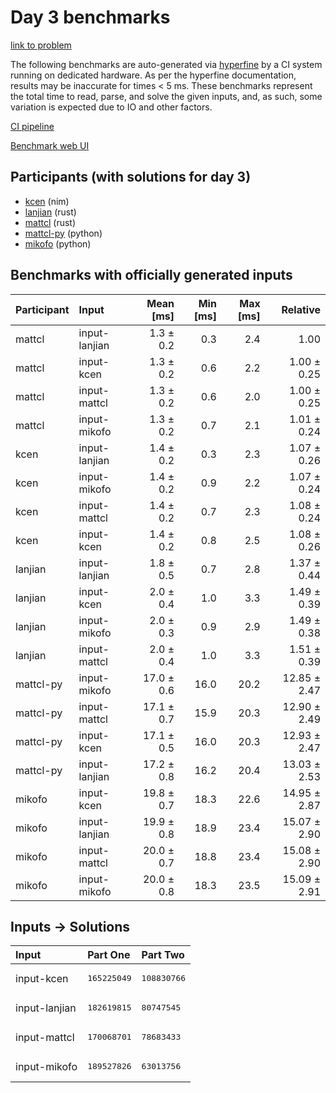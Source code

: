 # Day 3 benchmarks

[link to problem](https://adventofcode.com/2024/day/3)

The following benchmarks are auto-generated via
[hyperfine](https://github.com/sharkdp/hyperfine) by a CI system running on
dedicated hardware. As per the hyperfine documentation, results may be
inaccurate for times < 5 ms. These benchmarks represent the total time to read,
parse, and solve the given inputs, and, as such, some variation is expected due
to IO and other factors.

[CI pipeline](http://ci.papercode.net:8080/teams/main/pipelines/aoc2024)

[Benchmark web UI](https://aoc.ancalagon.black)


## Participants (with solutions for day 3)

- [kcen](https://github.com/kcen/aoc2024) (nim)
- [lanjian](https://github.com/lanjian/aoc-2024) (rust)
- [mattcl](https://github.com/mattcl/aoc2024) (rust)
- [mattcl-py](https://github.com/mattcl/aoc2024-py) (python)
- [mikofo](https://github.com/mikofo/aoc2024) (python)


## Benchmarks with officially generated inputs

| Participant | Input | Mean [ms] | Min [ms] | Max [ms] | Relative |
|:---|:---|---:|---:|---:|---:|
| mattcl | input-lanjian | 1.3 ± 0.2 | 0.3 | 2.4 | 1.00 |
| mattcl | input-kcen | 1.3 ± 0.2 | 0.6 | 2.2 | 1.00 ± 0.25 |
| mattcl | input-mattcl | 1.3 ± 0.2 | 0.6 | 2.0 | 1.00 ± 0.25 |
| mattcl | input-mikofo | 1.3 ± 0.2 | 0.7 | 2.1 | 1.01 ± 0.24 |
| kcen | input-lanjian | 1.4 ± 0.2 | 0.3 | 2.3 | 1.07 ± 0.26 |
| kcen | input-mikofo | 1.4 ± 0.2 | 0.9 | 2.2 | 1.07 ± 0.24 |
| kcen | input-mattcl | 1.4 ± 0.2 | 0.7 | 2.3 | 1.08 ± 0.24 |
| kcen | input-kcen | 1.4 ± 0.2 | 0.8 | 2.5 | 1.08 ± 0.26 |
| lanjian | input-lanjian | 1.8 ± 0.5 | 0.7 | 2.8 | 1.37 ± 0.44 |
| lanjian | input-kcen | 2.0 ± 0.4 | 1.0 | 3.3 | 1.49 ± 0.39 |
| lanjian | input-mikofo | 2.0 ± 0.3 | 0.9 | 2.9 | 1.49 ± 0.38 |
| lanjian | input-mattcl | 2.0 ± 0.4 | 1.0 | 3.3 | 1.51 ± 0.39 |
| mattcl-py | input-mikofo | 17.0 ± 0.6 | 16.0 | 20.2 | 12.85 ± 2.47 |
| mattcl-py | input-mattcl | 17.1 ± 0.7 | 15.9 | 20.3 | 12.90 ± 2.49 |
| mattcl-py | input-kcen | 17.1 ± 0.5 | 16.0 | 20.3 | 12.93 ± 2.47 |
| mattcl-py | input-lanjian | 17.2 ± 0.8 | 16.2 | 20.4 | 13.03 ± 2.53 |
| mikofo | input-kcen | 19.8 ± 0.7 | 18.3 | 22.6 | 14.95 ± 2.87 |
| mikofo | input-lanjian | 19.9 ± 0.8 | 18.9 | 23.4 | 15.07 ± 2.90 |
| mikofo | input-mattcl | 20.0 ± 0.7 | 18.8 | 23.4 | 15.08 ± 2.90 |
| mikofo | input-mikofo | 20.0 ± 0.8 | 18.3 | 23.5 | 15.09 ± 2.91 |


## Inputs -> Solutions

| Input | Part One | Part Two |
|:---|:---|:---|
|input-kcen|<pre>165225049</pre>|<pre>108830766</pre>|
|input-lanjian|<pre>182619815</pre>|<pre>80747545</pre>|
|input-mattcl|<pre>170068701</pre>|<pre>78683433</pre>|
|input-mikofo|<pre>189527826</pre>|<pre>63013756</pre>|